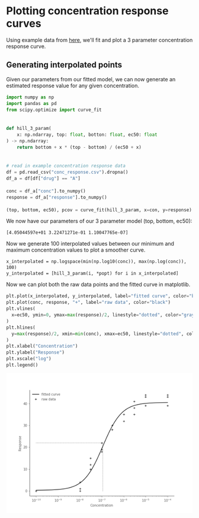 # Plotting concentration response curves

Using example data from [here](https://gist.githubusercontent.com/Swarchal/f853a013cb5c055343b3c0efbf0b79ba/raw/8768cc544d80c0314ab710151b3d16a5801bb346/conc_response.csv), we'll fit and plot a 3 parameter concentration response curve.


## Generating interpolated points

Given our parameters from our fitted model, we can now generate an estimated response
value for any given concentration.


```python
import numpy as np
import pandas as pd
from scipy.optimize import curve_fit


def hill_3_param(
    x: np.ndarray, top: float, botton: float, ec50: float
) -> np.ndarray:
    return bottom + x * (top - bottom) / (ec50 + x)


# read in example concentration response data
df = pd.read_csv("conc_response.csv").dropna()
df_a = df[df["drug"] == "A"]

conc = df_a["conc"].to_numpy()
response = df_a["response"].to_numpy()

(top, bottom, ec50), pcov = curve_fit(hill_3_param, x=con, y=response)
```

We now have our parameters of our 3 parameter model (top, bottom, ec50):
```
[4.05044597e+01 3.22471271e-01 1.10047765e-07]
```


Now we generate 100 interpolated values between our minimum and maximum concentration
values to plot a smoother curve.

```
x_interpolated = np.logspace(min(np.log10(conc)), max(np.log(conc)), 100)
y_interpolated = [hill_3_param(i, *popt) for i in x_interpolated]
```


Now we can plot both the raw data points and the fitted curve in matplotlib.

```python
plt.plot(x_interpolated, y_interpolated, label="fitted curve", color="black")
plt.plot(conc, response, "+", label="raw data", color="black")
plt.vlines(
  x=ec50, ymin=0, ymax=max(response)/2, linestyle="dotted", color="gray"
)
plt.hlines(
  y=max(response)/2, xmin=min(conc), xmax=ec50, linestyle="dotted", color="gray"
)
plt.xlabel("Concentration")
plt.ylabel("Response")
plt.xscale("log")
plt.legend()
```

![conc response curve](../img/conc_response_3_param_single.png)
